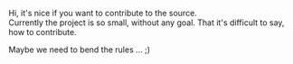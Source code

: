 Hi, it's nice if you want to contribute to the source.  
Currently the project is so small, without any goal. 
That it's difficult to say, how to contribute.

Maybe we need to bend the rules ... ;)
